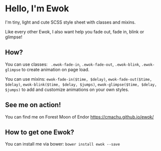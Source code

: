 # Hello, I'm Ewok
I'm tiny, light and cute SCSS style sheet with classes and mixins.

Like every other Ewok, I also want help you fade out, fade in, blink or glimpse!

## How?
You can use classes: ` .ewok-fade-in`, `.ewok-fade-out`, `.ewok-blink`, `.ewok-glimpse` to create animation on page load.

You can use mixins: `ewok-fade-in($time, $delay)`, `ewok-fade-out($time, $delay)`, `ewok-blink($time, $delay, $jumps)`, `ewok-glimpse($time, $delay, $jumps)` to add and customize animations on your own styles.

## See me on action!
You can find me on Forest Moon of Endor <a href="https://cmachu.github.io/ewok/">https://cmachu.github.io/ewok/</a></p>

## How to get one Ewok?
You can install me via bower: `bower install ewok --save`